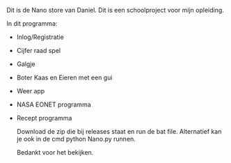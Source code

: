 Dit is de Nano store van Daniel.
Dit is een schoolproject voor mijn opleiding.

In dit programma:
- Inlog/Registratie
- Cijfer raad spel
- Galgje
- Boter Kaas en Eieren met een gui
- Weer app
- NASA EONET programma
- Recept programma

  Download de zip die bij releases staat en run de bat file.
  Alternatief kan je ook in de cmd python Nano.py runnen.

  Bedankt voor het bekijken.
